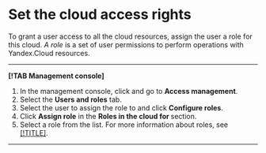 # Set the cloud access rights

To grant a user access to all the cloud resources, assign the user a role for this cloud. _A role_ is a set of user permissions to perform operations with Yandex.Cloud resources.

---

**[!TAB Management console]**

1. In the management console, click [](../../../_assets/ugly-sandwich.svg) and go to **Access management**.
2. Select the **Users and roles** tab.
3. Select the user to assign the role to and click **Configure roles**.
4. Click **Assign role** in the **Roles in the cloud for <cloud name>** section.
5. Select a role from the list. For more information about roles, see [[!TITLE]](../../../iam/concepts/access-control/roles.md).

---

